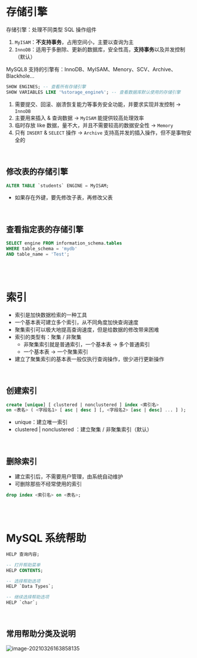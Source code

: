 # 存储引擎

存储引擎：处理不同类型 SQL 操作组件

1. `MyISAM`：**不支持事务**，占用空间小，主要以查询为主
2. `InnoDB`：适用于多删除、更新的数据库，安全性高，**支持事务**以及并发控制（默认）

MySQL8 支持的引擎有：InnoDB、MyISAM、Menory、SCV、Archive、Blackhole...

```sql
SHOW ENGINES; -- 查看所有存储引擎
SHOW VARIABLES LIKE '%storage_engine%'; -- 查看数据库默认使用的存储引擎
```

1. 需要提交、回滚、崩溃恢复能力等事务安全功能，并要求实现并发控制 → `InnoDB`
2. 主要用来插入 & 查询数据 → `MyISAM` 能提供较高处理效率
3. 临时存放 like 数据，量不大，并且不需要较高的数据安全性 → `Memory`
4. 只有 `INSERT` & `SELECT` 操作 → `Archive` 支持高并发的插入操作，但不是事物安全的

<br>

## 修改表的存储引擎

```sql
ALTER TABLE `students` ENGINE = MyISAM;
```

-   如果存在外键，要先修改子表，再修改父表

<br>

## 查看指定表的存储引擎

```sql
SELECT engine FROM information_schema.tables
WHERE table_schema = 'mydb'
AND table_name = 'Test';
```

<br><br>

# 索引

-   索引是加快数据检索的一种工具
-   一个基本表可建立多个索引，从不同角度加快查询速度
-   聚集索引可以极大地提高查询速度，但是给数据的修改带来困难
-   索引的类型有：聚集 / 非聚集
    -   非聚集索引就是普通索引，一个基本表 → 多个普通索引
    -   一个基本表 → 一个聚集索引
-   建立了聚集索引的基本表一般仅执行查询操作，很少进行更新操作

<br>

## 创建索引

```sql
create [unique] [ clustered | nonclustered ] index <索引名>
on <表名> ( <字段名1> [ asc | desc ] [, <字段名2> [asc | desc] ... ] );
```

-   unique：建立唯一索引
-   clustered | nonclustered ：建立聚集 / 非聚集索引（默认）

<br>

## 删除索引

-   建立索引后，不需要用户管理，由系统自动维护
-   可删除那些不经常使用的索引

```sql
drop index <索引名> on <表名>;
```

<br><br>

# MySQL 系统帮助

```sql
HELP 查询内容;
```

```sql
-- 打开帮助菜单
HELP CONTENTS;

-- 选择帮助选项
HELP `Data Types`;

-- 继续选择帮助选项
HELP `char`;
```

<br>

## 常用帮助分类及说明

![image-20210326163858135](picture/04.%20%E7%BA%A6%E6%9D%9F/image-20210326163858135.png)

<br>
